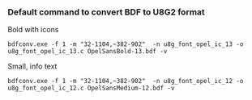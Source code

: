 ### Default command to convert BDF to U8G2 format

Bold with icons

`bdfconv.exe -f 1 -m "32-1104,~382-902"  -n u8g_font_opel_ic_13 -o u8g_font_opel_ic_13.c OpelSansBold-13.bdf -v`

 Small, info text
 
`bdfconv.exe -f 1 -m "32-1104,~382-902"  -n u8g_font_opel_ic_12 -o u8g_font_opel_ic_12.c OpelSansMedium-12.bdf -v`

